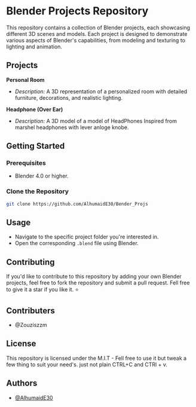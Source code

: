 
# Blender Projects Repository

This repository contains a collection of Blender projects, each showcasing different 3D scenes and models. Each project is designed to demonstrate various aspects of Blender's capabilities, from modeling and texturing to lighting and animation.

## Projects

**Personal Room**
   - *Description:* A 3D representation of a personalized room with detailed furniture, decorations, and realistic lighting.

**Headphone (Over Ear)**
   - *Description:* A 3D model of a model of HeadPhones Inspired from marshel headphones with lever anloge knobe.

## Getting Started

### Prerequisites

- Blender 4.0 or higher.

### Clone the Repository

```bash
git clone https://github.com/AlhumaidE30/Bender_Projs
```
## Usage

- Navigate to the specific project folder you're interested in.
- Open the corresponding `.blend` file using Blender.

## Contributing

If you'd like to contribute to this repository by adding your own Blender projects, feel free to fork the repository and submit a pull request.
Fell free to give it a star if you like it. ⭐

## Contributers

- @Zouziszzm

## License

This repository is licensed under the M.I.T -
Fell free to use it but tweak a few thing to suit your need's. just not plain CTRL+C and CTRl + v.

## Authors

- <a href="https://github.com/AlhumaidE30">@AlhumaidE30</a>

